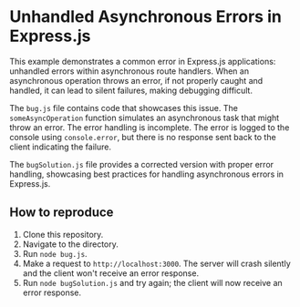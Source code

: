 # Unhandled Asynchronous Errors in Express.js

This example demonstrates a common error in Express.js applications: unhandled errors within asynchronous route handlers.  When an asynchronous operation throws an error, if not properly caught and handled, it can lead to silent failures, making debugging difficult.

The `bug.js` file contains code that showcases this issue.  The `someAsyncOperation` function simulates an asynchronous task that might throw an error.  The error handling is incomplete. The error is logged to the console using `console.error`, but there is no response sent back to the client indicating the failure.

The `bugSolution.js` file provides a corrected version with proper error handling, showcasing best practices for handling asynchronous errors in Express.js.

## How to reproduce

1.  Clone this repository.
2.  Navigate to the directory.
3.  Run `node bug.js`.
4.  Make a request to `http://localhost:3000`. The server will crash silently and the client won't receive an error response. 
5. Run `node bugSolution.js` and try again; the client will now receive an error response.